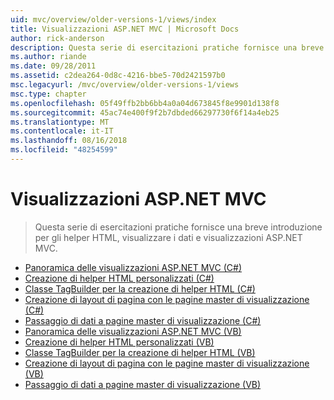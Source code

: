 ```yaml
---
uid: mvc/overview/older-versions-1/views/index
title: Visualizzazioni ASP.NET MVC | Microsoft Docs
author: rick-anderson
description: Questa serie di esercitazioni pratiche fornisce una breve introduzione per gli helper HTML, visualizzare i dati e visualizzazioni ASP.NET MVC.
ms.author: riande
ms.date: 09/28/2011
ms.assetid: c2dea264-0d8c-4216-bbe5-70d2421597b0
msc.legacyurl: /mvc/overview/older-versions-1/views
msc.type: chapter
ms.openlocfilehash: 05f49ffb2bb6bb4a0a04d673845f8e9901d138f8
ms.sourcegitcommit: 45ac74e400f9f2b7dbded66297730f6f14a4eb25
ms.translationtype: MT
ms.contentlocale: it-IT
ms.lasthandoff: 08/16/2018
ms.locfileid: "48254599"
---
```

<a name="aspnet-mvc-views"></a>Visualizzazioni ASP.NET MVC
====================
> Questa serie di esercitazioni pratiche fornisce una breve introduzione per gli helper HTML, visualizzare i dati e visualizzazioni ASP.NET MVC.


- [Panoramica delle visualizzazioni ASP.NET MVC (C#)](asp-net-mvc-views-overview-cs.md)
- [Creazione di helper HTML personalizzati (C#)](creating-custom-html-helpers-cs.md)
- [Classe TagBuilder per la creazione di helper HTML (C#)](using-the-tagbuilder-class-to-build-html-helpers-cs.md)
- [Creazione di layout di pagina con le pagine master di visualizzazione (C#)](creating-page-layouts-with-view-master-pages-cs.md)
- [Passaggio di dati a pagine master di visualizzazione (C#)](passing-data-to-view-master-pages-cs.md)
- [Panoramica delle visualizzazioni ASP.NET MVC (VB)](asp-net-mvc-views-overview-vb.md)
- [Creazione di helper HTML personalizzati (VB)](creating-custom-html-helpers-vb.md)
- [Classe TagBuilder per la creazione di helper HTML (VB)](using-the-tagbuilder-class-to-build-html-helpers-vb.md)
- [Creazione di layout di pagina con le pagine master di visualizzazione (VB)](creating-page-layouts-with-view-master-pages-vb.md)
- [Passaggio di dati a pagine master di visualizzazione (VB)](passing-data-to-view-master-pages-vb.md)
